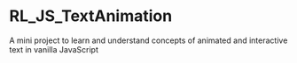 # RL_JS_TextAnimation
A mini project to learn and understand concepts of animated and interactive text in vanilla JavaScript
